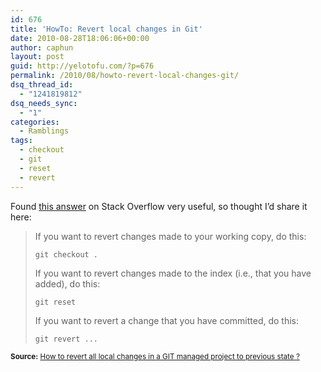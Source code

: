 ```yaml
---
id: 676
title: 'HowTo: Revert local changes in Git'
date: 2010-08-28T18:06:06+00:00
author: caphun
layout: post
guid: http://yelotofu.com/?p=676
permalink: /2010/08/howto-revert-local-changes-git/
dsq_thread_id:
  - "1241819812"
dsq_needs_sync:
  - "1"
categories:
  - Ramblings
tags:
  - checkout
  - git
  - reset
  - revert
---
```

Found [this answer](http://stackoverflow.com/questions/1146973/how-to-revert-all-local-changes-in-a-git-managed-project-to-previous-state/1146981#1146981) on Stack Overflow very useful, so thought I&#8217;d share it here:

> If you want to revert changes made to your working copy, do this:
> 
> `git checkout .`
> 
> If you want to revert changes made to the index (i.e., that you have added), do this:
> 
> `git reset`
> 
> If you want to revert a change that you have committed, do this:
> 
> `git revert ...`

<small><strong>Source:</strong> <a href="http://stackoverflow.com/questions/1146973/how-to-revert-all-local-changes-in-a-git-managed-project-to-previous-state/1146981#1146981">How to revert all local changes in a GIT managed project to previous state ?</a></small>